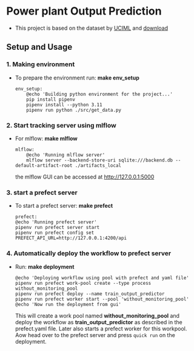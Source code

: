 # Power plant Output Prediction
- This project is based on the dataset by [UCIML](https://archive.ics.uci.edu/dataset/294/combined+cycle+power+plant) and [download](https://archive.ics.uci.edu/static/public/294/combined+cycle+power+plant.zip)


## Setup and Usage
### 1. Making environment
- To prepare the environment run: __make env_setup__ 
    ```
    env_setup:
        @echo 'Building python environment for the project...'
        pip install pipenv
        pipenv install --python 3.11
        pipenv run python ./src/get_data.py
    ```

### 2. Start tracking server using mlflow
- For mlflow: __make mlflow__  
    ```
    mlflow:
        @echo 'Running mlflow server'
        mlflow server --backend-store-uri sqlite:///backend.db --default-artifact-root ./artifacts_local 
    ```
    the mlflow GUI can be accessed at http://127.0.0.1:5000

### 3. start a prefect server
- To start a prefect server: __make prefect__
    ```
    prefect:
	@echo 'Running prefect server'
	pipenv run prefect server start
	pipenv run prefect config set PREFECT_API_URL=http://127.0.0.1:4200/api
    ```

### 4. Automatically deploy the workflow to prefect server
- Run: __make deployment__
    ```
    @echo 'Deploying workflow using pool with prefect and yaml file'
	pipenv run prefect work-pool create --type process without_monitoring_pool
	pipenv run prefect deploy --name train_output_predictor
	pipenv run prefect worker start --pool 'without_monitoring_pool'
	@echo 'Now run the deployment from gui'
    ```
    This will create a work pool named __without_monitoring_pool__ and deploy the workflow as __train_output_predictor__ as described in the prefect.yaml file. Later also starts a prefect worker for this workpool. Aow head over to the prefect server and press `quick run` on the deployment.